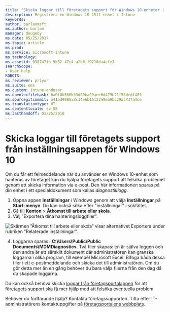 ```yaml
---
title: "Skicka loggar till företagets support för Windows 10-enheter | Microsoft Docs"
description: Registrera en Windows 10 1511-enhet i Intune
keywords: 
author: barlanmsft
ms.author: barlan
manager: dougeby
ms.date: 05/25/2017
ms.topic: article
ms.prod: 
ms.service: microsoft-intune
ms.technology: 
ms.assetid: 038747fb-5b52-47c4-a2b6-f9218da4cfe1
searchScope:
- User help
ROBOTS: 
ms.reviewer: priyar
ms.suite: ems
ms.custom: intune-enduser
ms.openlocfilehash: 6a0f0b566b33d09ba09aee0d479b21f58dedf489
ms.sourcegitcommit: a41ad9988a8c14e6b15123a9ea9bc29ac437a4ce
ms.translationtype: HT
ms.contentlocale: sv-SE
ms.lasthandoff: 01/25/2018
---
```

# <a name="send-logs-to-your-company-support-from-the-settings-app-for-windows-10"></a>Skicka loggar till företagets support från inställningsappen för Windows 10

Om du får ett felmeddelande när du använder en Windows 10-enhet som hanteras av företaget kan du hjälpa företagets support att felsöka problemet genom att skicka information via e-post. Den här informationen sparas på din enhet i ett specialdokument som kallas _diagnostiklogg_.

1.  Öppna appen **Inställningar** i Windows genom att välja **Inställningar** på **Start-menyn**. Du kan också söka efter "inställningar" i sökfältet.
2.  Gå till **Konton** > **Åtkomst till arbete eller skola**.
3.  Välj ”Exportera dina hanteringsloggfiler”.

  ![Skärmen ”Åtkomst till arbete eller skola” visar alternativet Exportera under rubriken ”Relaterade inställningar”.](./media/w10-export-logs.png)

4. Loggarna sparas i **C:\Users\Public\Public Documents\MDMDiagnostics**. Två filer skapas: en är själva loggen och den andra är ett särskilt dokument där administratören kan granska loggarna i olika program, till exempel Microsoft Excel. Bifoga båda dessa filer i ett e-postmeddelande och skicka det till administratören. Om du gör detta mer än en gång behöver du bara välja filerna från den dag då du skapade loggarna. 

Du kan också behöva skicka [loggar från företagsportalappen](send-logs-to-your-it-admin-cp-windows.md) för att företagets support ska få mer hjälp med att felsöka eventuella problem. 

Behöver du fortfarande hjälp? Kontakta företagssupporten. Titta efter IT-administratörens kontaktuppgifter på [företagsportalens webbplats](https://portal.manage.microsoft.com#HelpDeskDialog).

